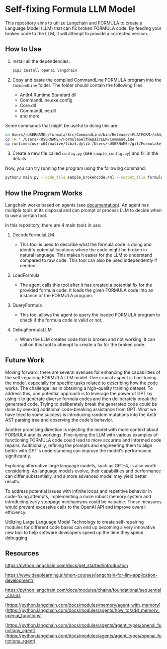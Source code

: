 # Self-fixing Formula LLM Model

This repository aims to utilize Langchain and FORMULA to create a Language Model (LLM) that can fix broken FORMULA code. By feeding your broken code to the LLM, it will attempt to provide a corrected version.

## How to Use

1. Install all the dependencies:
   ```bash
   pip3 install openai langchain
   ```

2. Copy and paste the compiled CommandLine FORMULA program into the `CommandLine` folder. The folder should contain the following files:
   - Antlr4.Runtime.Standard.dll
   - CommandLine.exe.config
   - Core.dll
   - CommandLine.dll
   - and more

Some commands that might be useful to doing this are:
```bash
cd Users/<USERNAME>/formula/Src/CommandLine/bin/Release/<PLATFORM>/x64/net6.0
cp -R * /Users/<USERNAME>/FormulaSelfRepairLLM/CommandLine
cp runtimes/osx-x64/native/libz3.dylib /Users/<USERNAME>/git/FormulaSelfRepairLLM/CommandLine
```

3. Create a new file called `config.py` (see `sample_config.py`) and fill in the details.

Now, you can try running the program using the following command:
```bash
python3 main.py --code_file sample_brokencode.4ml --output_file formula_output.txt
```

## How the Program Works

Langchain works based on agents (see [documentation](https://python.langchain.com/docs/modules/agents/)). An agent has multiple tools at its disposal and can prompt or process LLM to decide when to use a certain tool.

In this repository, there are 4 main tools in use:

1. DecodeFormulaLLM
   - This tool is used to describe what the formula code is doing and identify potential locations where the code might be broken in natural language. This makes it easier for the LLM to understand compared to raw code. This tool can also be used independently if needed.

2. LoadFormula
   - The agent calls this tool after it has created a potential fix for the provided formula code. It loads the given FORMULA code into an instance of the FORMULA program.

3. QueryFormula
   - This tool allows the agent to query the loaded FORMULA program to check if the formula code is valid or not.

4. DebugFormulaLLM
   - When the LLM creates code that is broken and not working, it can call on this tool to attempt to create a fix for the broken code.

## Future Work

Moving forward, there are several avenues for enhancing the capabilities of the self-repairing FORMULA LLM model. One crucial aspect is fine-tuning the model, especially for specific tasks related to describing how the code works. The challenge lies in obtaining a high-quality training dataset. To address this, one potential approach is to leverage the power of GPT by using it to generate diverse formula codes and then deliberately break the generated code. Trying to deliberately break the generated code could be done by seeking additional code-breaking assistance from GPT. What we have tried to some success is introducing random mutations into the Antlr AST parsing tree and observing the code's behavior.

Another promising direction is injecting the model with more context about FORMULA and its workings. Fine-tuning the LLM with various examples of functioning FORMULA code could lead to more accurate and informed code repairs. Additionally, refining the prompts and engineering them to align better with GPT's understanding can improve the model's performance significantly.

Exploring alternative large language models, such as GPT-4, is also worth considering. As language models evolve, their capabilities and performance can differ substantially, and a more advanced model may yield better results.

To address potential issues with infinite loops and repetitive behavior in code-fixing attempts, implementing a more robust memory system and introducing early stoppage mechanisms could be valuable. These measures would prevent excessive calls to the OpenAI API and improve overall efficiency.

Utilizing Large Language Model Technology to create self-repairing modules for different code bases can end up becoming a very innovative new tool to help software developers speed up the time they spend debugging.

## Resources


[https://python.langchain.com/docs/get_started/introduction
](https://python.langchain.com/docs/get_started/introduction
)

[https://www.deeplearning.ai/short-courses/langchain-for-llm-application-development/
](https://www.deeplearning.ai/short-courses/langchain-for-llm-application-development/)

[https://python.langchain.com/docs/modules/chains/foundational/sequential_chains
](https://python.langchain.com/docs/modules/chains/foundational/sequential_chains
)

[https://python.langchain.com/docs/modules/memory/agent_with_memory](https://python.langchain.com/docs/modules/agents/how_to/add_memory_openai_functions)

[https://python.langchain.com/docs/modules/agents/agent_types/openai_functions_agent](https://python.langchain.com/docs/modules/agents/agent_types/openai_functions_agent)
